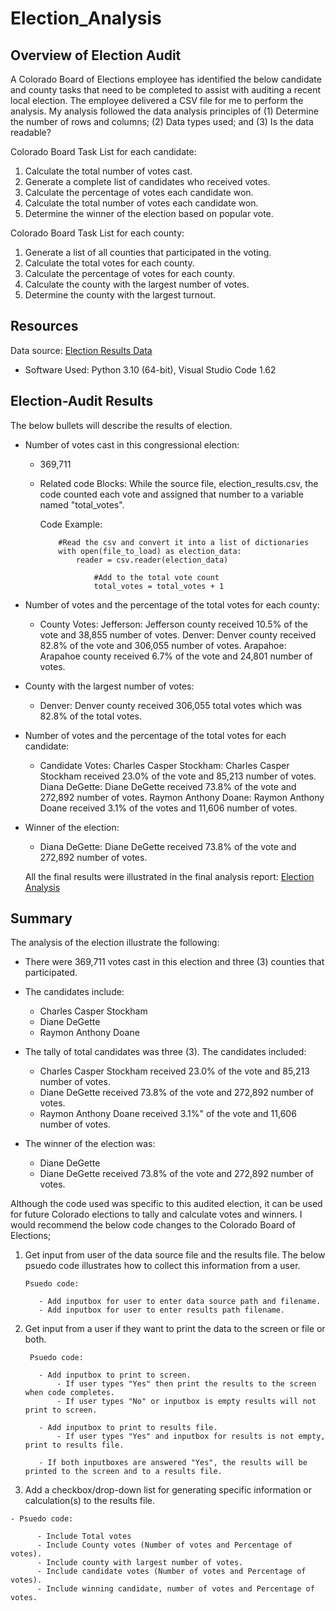 # Election_Analysis

## Overview of Election Audit
A Colorado Board of Elections employee has identified the below candidate and county tasks that need to be completed to assist 
with auditing a recent local election. The employee delivered a CSV file for me to perform the analysis.  My analysis followed 
the data analysis principles of (1) Determine the number of rows and columns; (2) Data types used; and (3) Is the data readable?

Colorado Board Task List for each candidate:
1. Calculate the total number of votes cast.
2. Generate a complete list of candidates who received votes.
3. Calculate the percentage of votes each candidate won.
4. Calculate the total number of votes each candidate won.
5. Determine the winner of the election based on popular vote.

Colorado Board Task List for each county:
1. Generate a list of all counties that participated in the voting.
2. Calculate the total votes for each county.
3. Calculate the percentage of votes for each county.
4. Calculate the county with the largest number of votes.
5. Determine the county with the largest turnout.

## Resources
Data source: [Election Results Data](https://github.com/SheaButta/Election_Analysis/blob/main/Resources/election_results.csv)

- Software Used: Python 3.10 (64-bit), Visual Studio Code 1.62

## Election-Audit Results
The below bullets will describe the results of election.

  - Number of votes cast in this congressional election:
      - 369,711
      - Related code Blocks:  While the source file, election_results.csv, the code counted each vote and assigned that number to a variable named "total_votes".
        
        Code Example:
        
                #Read the csv and convert it into a list of dictionaries
                with open(file_to_load) as election_data:
                    reader = csv.reader(election_data)

                        #Add to the total vote count
                        total_votes = total_votes + 1

  - Number of votes and the percentage of the total votes for each county:
  
      - County Votes:
          Jefferson: Jefferson county received 10.5% of the vote and 38,855 number of votes.
          Denver: Denver county received 82.8% of the vote and 306,055 number of votes.
          Arapahoe: Arapahoe county received 6.7% of the vote and 24,801 number of votes.
  
  - County with the largest number of votes:
      - Denver: Denver county received 306,055 total votes which was 82.8% of the total votes.
      
  - Number of votes and the percentage of the total votes for each candidate:
      - Candidate Votes:
        Charles Casper Stockham: Charles Casper Stockham received 23.0% of the vote and 85,213 number of votes.
        Diana DeGette: Diane DeGette received 73.8% of the vote and 272,892 number of votes.
        Raymon Anthony Doane: Raymon Anthony Doane received 3.1% of the votes and 11,606 number of votes.

  - Winner of the election:
    - Diana DeGette: Diane DeGette received 73.8% of the vote and 272,892 number of votes.
    
    All the final results were illustrated in the final analysis report: [Election Analysis](https://github.com/SheaButta/Election_Analysis/blob/main/analysis/election_analysis.txt)

## Summary
The analysis of the election illustrate the following:
- There were 369,711 votes cast in this election and three (3) counties that participated.
- The candidates include:
  - Charles Casper Stockham
  - Diane DeGette
  - Raymon Anthony Doane
- The tally of total candidates was three (3).  The candidates included:
  - Charles Casper Stockham received 23.0% of the vote and 85,213 number of votes.
  - Diane DeGette received 73.8% of the vote and 272,892 number of votes.
  - Raymon Anthony Doane received 3.1%" of the vote and 11,606 number of votes.
  
- The winner of the election was:
  - Diane DeGette
  - Diane DeGette received 73.8% of the vote and 272,892 number of votes.

Although the code used was specific to this audited election, it can be used for future Colorado elections to 
tally and calculate votes and winners.  I would recommend the below code changes to the Colorado Board of Elections;

  1. Get input from user of the data source file and the results file.  The below psuedo code illustrates how to collect this information from a user.
  
         Psuedo code:
          
            - Add inputbox for user to enter data source path and filename.
            - Add inputbox for user to enter results path filename.

  2. Get input from a user if they want to print the data to the screen or file or both.  
      
          Psuedo code:
         
            - Add inputbox to print to screen.  
                - If user types "Yes" then print the results to the screen when code completes.
                - If user types "No" or inputbox is empty results will not print to screen.
                
            - Add inputbox to print to results file.  
                - If user types "Yes" and inputbox for results is not empty, print to results file.
                
            - If both inputboxes are answered "Yes", the results will be printed to the screen and to a results file.
            
  3. Add a checkbox/drop-down list for generating specific information or calculation(s) to the results file.
  
    - Psuedo code:
    
          - Include Total votes
          - Include County votes (Number of votes and Percentage of votes).
          - Include county with largest number of votes.
          - Include candidate votes (Number of votes and Percentage of votes).
          - Include winning candidate, number of votes and Percentage of votes.
          


